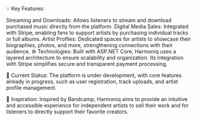 💡 Key Features:

Streaming and Downloads: Allows listeners to stream and download purchased music directly from the platform.
Digital Media Sales: Integrated with Stripe, enabling fans to support artists by purchasing individual tracks or full albums.
Artist Profiles: Dedicated spaces for artists to showcase their biographies, photos, and more, strengthening connections with their audience.
⚙️ Technologies:
Built with ASP.NET Core, Harmoniq uses a layered architecture to ensure scalability and organization. Its integration with Stripe simplifies secure and transparent payment processing.

🚧 Current Status:
The platform is under development, with core features already in progress, such as user registration, track uploads, and artist profile management.

🎯 Inspiration:
Inspired by Bandcamp, Harmoniq aims to provide an intuitive and accessible experience for independent artists to sell their work and for listeners to directly support their favorite creators.
